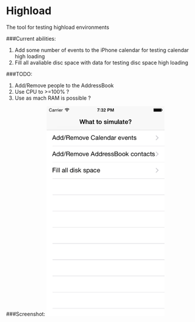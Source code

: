 Highload
========

The tool for testing highload environments

###Current abilities:

1. Add some number of events to the iPhone calendar for testing calendar high loading
2. Fill all avaliable disc space with data for testing disc space high loading


###TODO:

1. Add/Remove people to the AddressBook
2. Use CPU to >=100% ? 
3. Use as mach RAM is possible ?


###Screenshot:
<img width=320 src="https://raw.githubusercontent.com/Alterplay/Highload/master/screenshot.png">
